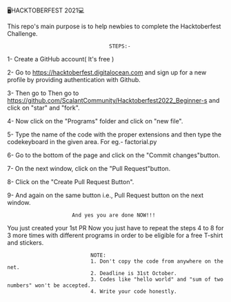 :desktop_computer:HACKTOBERFEST 2021:computer:

This repo's main purpose is to help newbies to complete the Hacktoberfest Challenge.

                                     STEPS:-
1- Create a GitHub account( It's free )

2- Go to https://hacktoberfest.digitalocean.com and sign up for a new profile by providing authentication with Github.

3- Then go to Then go to https://github.com/ScalantCommunity/Hacktoberfest2022_Beginner-s and click on "star" and "fork".

4- Now click on the "Programs" folder and click on "new file".

5- Type the name of the code with the proper extensions and then type the codekeyboard in the given area. For eg.- factorial.py

6- Go to the bottom of the page and click on the "Commit changes"button.

7- On the next window, click on the "Pull Request"button.

8- Click on the "Create Pull Request Button".

9- And again on the same button i.e., Pull Request button on the next window.

                         And yes you are done NOW!!!
You just created your 1st PR Now you just have to repeat the steps 4 to 8 for 3 more times with different programs in order to be eligible for a free T-shirt and stickers.

                               NOTE:
                               1. Don't copy the code from anywhere on the net.
                               2. Deadline is 31st October.
                               3. Codes like "hello world" and "sum of two numbers" won't be accepted.
                               4. Write your code honestly.
